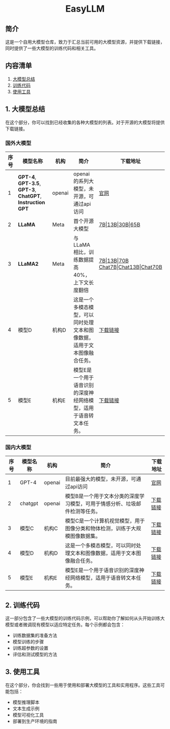 <div align="center">
  <h1>EasyLLM</h1>
</div>

## 简介
这是一个自用大模型仓库，致力于汇总当前可用的大模型资源，并提供下载链接，同时提供了一些大模型的训练代码和相关工具。
## 内容清单
1. [大模型总结](#1-大模型总结)
2. [训练代码](#2-训练代码)
3. [使用工具](#3-使用工具)

## 1. 大模型总结
在这个部分，你可以找到已经收集的各种大模型的列表。对于开源的大模型将提供下载链接。
### 国外大模型
| 序号 | 模型名称 | 机构 | 简介 | 下载地址 |
| --- | --- | --- | --- | --- |
| 1 | **GPT-4**, **GPT-3.5**, **GPT-3**, **ChatGPT**, **Instruction GPT** | openai | openai的系列大模型，未开源，可通过api访问 | [官网](https://openai.com/) |
| 2 | **LLaMA** | Meta | 首个开源大模型 | [7B](https://huggingface.co/huggyllama/llama-7b)\|[13B](https://huggingface.co/huggyllama/llama-13b)\|[30B](https://huggingface.co/huggyllama/llama-30b)\|[65B](https://huggingface.co/huggyllama/llama-65b) |
| 3 | **LLaMA2** | Meta | 与LLaMA相比，训练数据提高40%，上下文长度翻倍 | [7B](https://huggingface.co/meta-llama/Llama-2-7b-hf)\|[13B](https://huggingface.co/meta-llama/Llama-2-13b)\|[70B](https://huggingface.co/meta-llama/Llama-2-70b-hf)<br>[Chat7B](https://huggingface.co/meta-llama/Llama-2-7b-chat-hf)\|[Chat13B](https://huggingface.co/meta-llama/Llama-2-13b-chat-hf)\|[Chat70B](https://huggingface.co/meta-llama/Llama-2-70b-chat-hf)|
| 4 | 模型D | 机构D | 这是一个多模态模型，可以同时处理文本和图像数据，适用于文本图像融合任务。 | [下载链接](https://example.com/modelD) |
| 5 | 模型E | 机构E | 模型E是一个用于语音识别的深度神经网络模型，适用于语音转文本任务。 | [下载链接](https://example.com/modelE) |
### 国内大模型
| 序号 | 模型名称 | 机构 | 简介 | 下载地址 |
| --- | --- | --- | --- | --- |
| 1 | GPT-4 | openai | 目前最强大的模型，未开源，可通过api访问 | [官网]([https://example.com/modelA](https://openai.com/)) |
| 2 | chatgpt | openai | 模型B是一个用于文本分类的深度学习模型，可用于情感分析、垃圾邮件检测等任务。 | [下载链接](https://example.com/modelB) |
| 3 | 模型C | 机构C | 模型C是一个计算机视觉模型，用于图像分类和物体检测，训练于大规模图像数据集。 | [下载链接](https://example.com/modelC) |
| 4 | 模型D | 机构D | 这是一个多模态模型，可以同时处理文本和图像数据，适用于文本图像融合任务。 | [下载链接](https://example.com/modelD) |
| 5 | 模型E | 机构E | 模型E是一个用于语音识别的深度神经网络模型，适用于语音转文本任务。 | [下载链接](https://example.com/modelE) |
## 2. 训练代码
这一部分包含了一些大模型的训练代码示例，可以帮助你了解如何从头开始训练大模型或者微调现有模型以适应特定任务。每个示例都会包含：

- 训练数据集的准备方法
- 模型训练的步骤
- 训练超参数的设置
- 评估和测试模型的方法

## 3. 使用工具
在这个部分，你会找到一些用于使用和部署大模型的工具和实用程序。这些工具可能包括：

- 模型推理脚本
- 文本生成示例
- 模型可视化工具
- 部署到生产环境的指南


